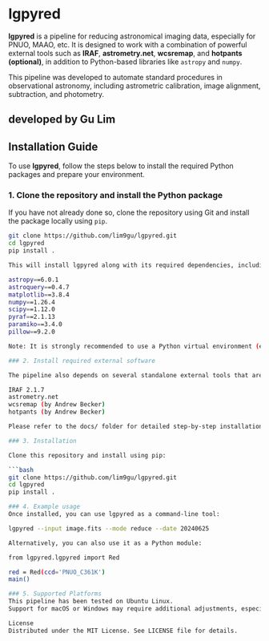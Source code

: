 # lgpyred

**lgpyred** is a pipeline for reducing astronomical imaging data, especially for PNUO, MAAO, etc. It is designed to work with a combination of powerful external tools such as **IRAF**, **astrometry.net**, **wcsremap**, and **hotpants (optional)**, in addition to Python-based libraries like `astropy` and `numpy`.  

This pipeline was developed to automate standard procedures in observational astronomy, including astrometric calibration, image alignment, subtraction, and photometry.

developed by Gu Lim
---

## Installation Guide

To use **lgpyred**, follow the steps below to install the required Python packages and prepare your environment.

### 1. Clone the repository and install the Python package

If you have not already done so, clone the repository using Git and install the package locally using `pip`.

```bash
git clone https://github.com/lim9gu/lgpyred.git
cd lgpyred
pip install .

This will install lgpyred along with its required dependencies, including:

astropy==6.0.1
astroquery==0.4.7
matplotlib==3.8.4
numpy==1.26.4
scipy==1.12.0
pyraf==2.1.13
paramiko==3.4.0
pillow==9.2.0

Note: It is strongly recommended to use a Python virtual environment (e.g., via venv or conda) before installation to avoid conflicts with other Python packages.

### 2. Install required external software

The pipeline also depends on several standalone external tools that are not included in the Python package. These must be installed separately on your system:

IRAF 2.1.7
astrometry.net
wcsremap (by Andrew Becker)
hotpants (by Andrew Becker)

Please refer to the docs/ folder for detailed step-by-step installation guides for each tool.

### 3. Installation

Clone this repository and install using pip:

```bash
git clone https://github.com/lim9gu/lgpyred.git
cd lgpyred
pip install .

### 4. Example usage
Once installed, you can use lgpyred as a command-line tool:

lgpyred --input image.fits --mode reduce --date 20240625

Alternatively, you can also use it as a Python module:

from lgpyred.lgpyred import Red

red = Red(ccd='PNUO_C361K')
main()

### 5. Supported Platforms
This pipeline has been tested on Ubuntu Linux.
Support for macOS or Windows may require additional adjustments, especially for installing external tools like IRAF or Hotpants.

License
Distributed under the MIT License. See LICENSE file for details.
